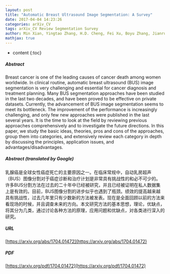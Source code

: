 ```yaml
---
layout: post
title: "Automatic Breast Ultrasound Image Segmentation: A Survey"
date: 2017-04-04 14:23:26
categories: arXiv_CV
tags: arXiv_CV Review Segmentation Survey
author: Min Xian, Yingtao Zhang, H.D. Cheng, Fei Xu, Boyu Zhang, Jianrui Ding
mathjax: true
---
```


* content
{:toc}

##### Abstract
Breast cancer is one of the leading causes of cancer death among women worldwide. In clinical routine, automatic breast ultrasound (BUS) image segmentation is very challenging and essential for cancer diagnosis and treatment planning. Many BUS segmentation approaches have been studied in the last two decades, and have been proved to be effective on private datasets. Currently, the advancement of BUS image segmentation seems to meet its bottleneck. The improvement of the performance is increasingly challenging, and only few new approaches were published in the last several years. It is the time to look at the field by reviewing previous approaches comprehensively and to investigate the future directions. In this paper, we study the basic ideas, theories, pros and cons of the approaches, group them into categories, and extensively review each category in depth by discussing the principles, application issues, and advantages/disadvantages.

##### Abstract (translated by Google)
乳腺癌是全球女性癌症死亡的主要原因之一。在临床常规中，自动乳房超声（BUS）图像分割对于癌症诊断和治疗计划是非常具有挑战性的和必不可少的。许多BUS分割方法在过去的二十年中已经被研究，并且已经被证明在私人数据集上是有效的。目前，BUS图像分割的进步似乎也遇到了瓶颈。绩效的提高越来越具有挑战性，过去几年里只有少数新的方法被发表。现在是全面回顾以前的方法来看现场的时候，并且调查未来的方向。本文研究方法的基本思想，理论，优缺点，将其分为几类，通过讨论各种方法的原理，应用问题和优缺点，对各类进行深入的研究。

##### URL
[https://arxiv.org/abs/1704.01472](https://arxiv.org/abs/1704.01472)

##### PDF
[https://arxiv.org/pdf/1704.01472](https://arxiv.org/pdf/1704.01472)


